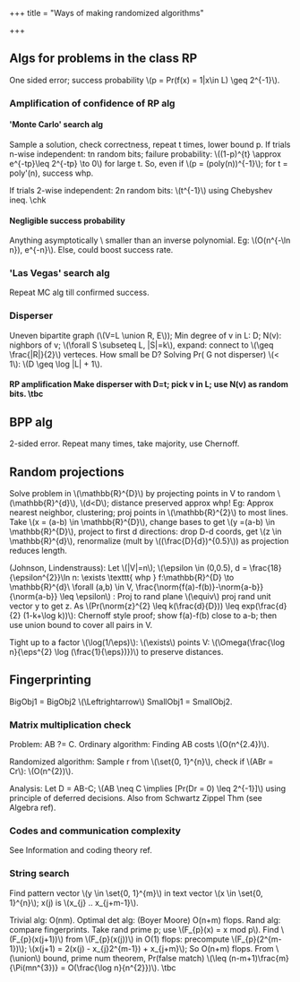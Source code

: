 +++
title = "Ways of making randomized algorithms"

+++
## Algs for problems in the class RP
One sided error; success probability \\(p = Pr(f(x) = 1|x\in L) \geq 2^{-1}\\).

### Amplification of confidence of RP alg

#### 'Monte Carlo' search alg
Sample a solution, check correctness, repeat t times, lower bound p. If trials n-wise independent: tn random bits; failure probability: \\((1-p)^{t} \approx e^{-tp}\leq 2^{-tp} \to 0\\) for large t. So, even if \\(p = (poly(n))^{-1}\\); for t = poly'(n), success whp.

If trials 2-wise independent: 2n random bits: \\(t^{-1}\\) using Chebyshev ineq. \chk

#### Negligible success probability 
Anything asymptotically \\
smaller than an inverse polynomial. Eg: \\(O(n^{-\ln n}), e^{-n}\\). Else, could boost success rate.

### 'Las Vegas' search alg
Repeat MC alg till confirmed success.

### Disperser
Uneven bipartite graph (\\(V=L \union R, E\\)); Min degree of v in L: D; N(v): nighbors of v; \\(\forall S \subseteq L, |S|=k\\), expand: connect to \\(\geq \frac{|R|}{2}\\) verteces. How small be D? Solving Pr( G not disperser) \\(< 1\\): \\(D \geq \log |L| + 1\\).

#### RP amplification Make disperser with D=t; pick v in L; use N(v) as random bits. \tbc

## BPP alg
2-sided error. Repeat many times, take majority, use Chernoff.

## Random projections
Solve problem in \\(\mathbb{R}^{D}\\) by projecting points in V to random \\(\mathbb{R}^{d}\\), \\(d<D\\); distance preserved approx whp! Eg: Approx nearest neighbor, clustering; proj points in \\(\mathbb{R}^{2}\\) to most lines. Take \\(x = (a-b) \in \mathbb{R}^{D}\\), change bases to get \\(y =(a-b) \in \mathbb{R}^{D}\\), project to first d directions: drop D-d coords, get \\(z \in \mathbb{R}^{d}\\), renormalize (mult by \\((\frac{D}{d})^{0.5}\\)) as projection reduces length.

(Johnson, Lindenstrauss): Let \\(|V|=n\\); \\(\epsilon \in (0,0.5), d = \frac{18}{\epsilon^{2}}\ln n: \exists \texttt{ whp } f:\mathbb{R}^{D} \to \mathbb{R}^{d}\ \forall (a,b) \in V, \frac{\norm{f(a)-f(b)}-\norm{a-b}}{\norm{a-b}} \leq \epsilon\\) : Proj to rand plane \\(\equiv\\) proj rand unit vector y to get z. As \\(Pr(\norm{z}^{2} \leq k(\frac{d}{D})) \leq exp(\frac{d}{2} (1-k+\log k))\\): Chernoff style proof; show f(a)-f(b) close to a-b; then use union bound to cover all pairs in V.

Tight up to a factor \\(\log(1/\eps)\\): \\(\exists\\) points V: \\(\Omega(\frac{\log n}{\eps^{2} \log (\frac{1}{\eps})})\\) to preserve distances.

## Fingerprinting

BigObj1 = BigObj2 \\(\Leftrightarrow\\) SmallObj1 = SmallObj2.

### Matrix multiplication check
Problem: AB ?= C. Ordinary algorithm: Finding AB costs \\(O(n^{2.4})\\).

Randomized algorithm: Sample r from \\(\set{0, 1}^{n}\\), check if \\(ABr = Cr\\): \\(O(n^{2})\\).

Analysis: Let D = AB-C; \\(AB \neq C \implies [Pr(Dr = 0) \leq 2^{-1}]\\) using principle of deferred decisions. Also from Schwartz Zippel Thm (see Algebra ref).

### Codes and communication complexity
See Information and coding theory ref.

### String search
Find pattern vector \\(y \in \set{0, 1}^{m}\\) in text vector \\(x \in \set{0, 1}^{n}\\); x(j) is \\(x_{j} .. x_{j+m-1}\\).

Trivial alg: O(nm). Optimal det alg: (Boyer Moore) O(n+m) flops. Rand alg: compare fingerprints. Take rand prime p; use \\(F_{p}(x) = x mod p\\). Find \\(F_{p}(x(j+1))\\) from \\(F_{p}(x(j))\\) in O(1) flops: precompute \\(F_{p}(2^{m-1})\\); \\(x(j+1) = 2(x(j) - x_{j}2^{m-1}) + x_{j+m}\\); So O(n+m) flops. From \\(\union\\) bound, prime num theorem, Pr(false match) \\(\leq (n-m+1)\frac{m}{\Pi(mn^{3})} = O(\frac{\log n}{n^{2}})\\). \tbc


